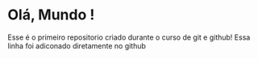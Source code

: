 # Olá, Mundo !
 Esse é o primeiro repositorio criado durante o curso de git e github!
Essa linha foi adiconado diretamente no github
